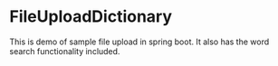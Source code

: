 # FileUploadDictionary

This is demo of sample file upload in spring boot. It also has the word search functionality included.
